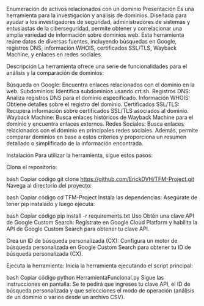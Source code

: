 Enumeración de activos relacionados con un dominio
Presentación
Es una herramienta  para la investigación y análisis de dominios. Diseñada para ayudar a los investigadores de seguridad, administradores de sistemas y entusiastas de la ciberseguridad, permite obtener y correlacionar una amplia variedad de información sobre dominios web. Esta herramienta reúne datos de diversas fuentes, incluyendo búsquedas en Google, registros DNS, información WHOIS, certificados SSL/TLS, Wayback Machine, y enlaces en redes sociales.

Descripción
La herramienta ofrece una serie de funcionalidades para el análisis y la comparación de dominios:

Búsqueda en Google: Encuentra enlaces relacionados con el dominio en la web.
Subdominios: Identifica subdominios usando crt.sh.
Registros DNS: Analiza registros DNS para el dominio especificado.
Información WHOIS: Obtiene detalles sobre el registro del dominio.
Certificados SSL/TLS: Recupera información sobre certificados SSL/TLS asociados al dominio.
Wayback Machine: Busca enlaces históricos de Wayback Machine para el dominio y encuentra enlaces externos.
Redes Sociales: Busca enlaces relacionados con el dominio en principales redes sociales.
Además, permite comparar dominios en base a estos criterios y proporciona un resumen detallado o simplificado de la información encontrada.

Instalación
Para utilizar la herramienta, sigue estos pasos:

Clona el repositorio:

bash
Copiar código
git clone https://github.com/ErickDVH/TFM-Project.git
Navega al directorio del proyecto:

bash
Copiar código
cd TFM-Project
Instala las dependencias: Asegúrate de tener pip instalado y luego ejecuta:

bash
Copiar código
pip install -r requirements.txt
Uso
Obtén una clave API de Google Custom Search: Regístrate en Google Cloud Platform y habilita la API de Google Custom Search para obtener tu clave API.

Crea un ID de búsqueda personalizada (CX): Configura un motor de búsqueda personalizada en Google Custom Search para obtener tu ID de búsqueda personalizada (CX).

Ejecuta la herramienta: Inicia la herramienta ejecutando el script principal:

bash
Copiar código
python HerramientaFuncional.py
Sigue las instrucciones en pantalla: Se te pedirá que ingreses tu clave API, el ID de búsqueda personalizada y que selecciones el modo de operación (análisis de un dominio o varios desde un archivo CSV).
